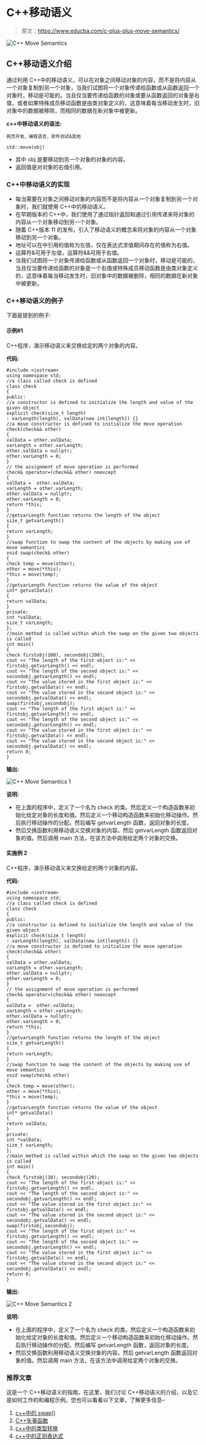 # C++移动语义

> 原文：<https://www.educba.com/c-plus-plus-move-semantics/>

![C++ Move Semantics](img/58651c61f4f7899a3d3cf7516456d5f8.png)



## C++移动语义介绍

通过利用 C++中的移动语义，可以在对象之间移动对象的内容，而不是将内容从一个对象复制到另一个对象，当我们试图将一个对象传递给函数或从函数返回一个对象时，移动是可能的。当且仅当要传递给函数的对象或要从函数返回的对象是右值，或者如果特殊成员移动函数是由类对象定义的，这意味着每当移动发生时，旧对象中的数据被移除，而相同的数据在新对象中被更新。

**c++中移动语义的语法:**

<small>网页开发、编程语言、软件测试&其他</small>

```
std::move(obj)
```

*   其中 obj 是要移动到另一个对象的对象的内容。
*   返回值是对对象的右值引用。

### C++中移动语义的实现

*   每当需要在对象之间移动对象的内容而不是将内容从一个对象复制到另一个对象时，我们就使用 C++中的移动语义。
*   在早期版本的 C++中，我们使用了通过指针返回和通过引用传递来将对象的内容从一个对象移动到另一个对象。
*   随着 C++版本 11 的发布，引入了移动语义的概念来将对象的内容从一个对象移动到另一个对象。
*   地址可以在中引用的值称为左值，仅在表达式求值期间存在的值称为右值。
*   运算符&可用于左值，运算符&&可用于右值。
*   当我们试图将一个对象传递给函数或从函数返回一个对象时，移动是可能的，当且仅当要传递给函数的对象是一个右值或特殊成员移动函数是由类对象定义的，这意味着每当移动发生时，旧对象中的数据被删除，相同的数据在新对象中被更新。

### C++移动语义的例子

下面是提到的例子:

#### 示例#1

C++程序，演示移动语义来交换给定的两个对象的内容。

**代码:**

```
#include <iostream>
using namespace std;
//a class called check is defined
class check
{
public:
//a constructor is defined to initialize the length and value of the given object
explicit check(size_t length)
: varLength(length), valData(new int[length]) {}
//a move constructor is defined to initialize the move operation
check(check&& other)
{
valData = other.valData;
varLength = other.varLength;
other.valData = nullptr;
other.varLength = 0;
}
// the assignment of move operation is performed
check& operator=(check&& other) noexcept
{
valData =  other.valData;
varLength = other.varLength;
other.valData = nullptr;
other.varLength = 0;
return *this;
}
//getvarLength function returns the length of the object
size_t getvarLength()
{
return varLength;
}
//swap function to swap the content of the objects by making use of move semantics
void swap(check& other)
{
check temp = move(other);
other = move(*this);
*this = move(temp);
}
//getvarLength function returns the value of the object
int* getvalData()
{
return valData;
}
private:
int *valData;
size_t varLength;
};
//main method is called within which the swap on the given two objects is called
int main()
{
check firstobj(100), secondobj(200);
cout << "The length of the first object is:" << firstobj.getvarLength() << endl;
cout << "The length of the second object is:" << secondobj.getvarLength() << endl;
cout << "The value stored in the first object is:" << firstobj.getvalData() << endl;
cout << "The value stored in the second object is:" << secondobj.getvalData() << endl;
swap(firstobj,secondobj);
cout << "The length of the first object is:" << firstobj.getvarLength() << endl;
cout << "The length of the second object is:" << secondobj.getvarLength() << endl;
cout << "The value stored in the first object is:" << firstobj.getvalData() << endl;
cout << "The value stored in the second object is:" << secondobj.getvalData() << endl;
return 0;
}
```

**输出:**

![C++ Move Semantics 1](img/37ac39036c638ccdde0b94cf68f7d853.png)



**说明:**

*   在上面的程序中，定义了一个名为 check 的类。然后定义一个构造函数来初始化给定对象的长度和值。然后定义一个移动构造函数来初始化移动操作。然后执行移动操作的分配。然后编写 getvarLength 函数，返回对象的长度。
*   然后交换函数利用移动语义交换对象的内容。然后 getvarLength 函数返回对象的值。然后调用 main 方法，在该方法中调用给定两个对象的交换。

#### 实施例 2

C++程序，演示移动语义来交换给定的两个对象的内容。

**代码:**

```
#include <iostream>
using namespace std;
//a class called check is defined
class check
{
public:
//a constructor is defined to initialize the length and value of the given object
explicit check(size_t length)
: varLength(length), valData(new int[length]) {}
//a move constructor is defined to initialize the move operation
check(check&& other)
{
valData = other.valData;
varLength = other.varLength;
other.valData = nullptr;
other.varLength = 0;
}
// the assignment of move operation is performed
check& operator=(check&& other) noexcept
{
valData =  other.valData;
varLength = other.varLength;
other.valData = nullptr;
other.varLength = 0;
return *this;
}
//getvarLength function returns the length of the object
size_t getvarLength()
{
return varLength;
}
//swap function to swap the content of the objects by making use of move semantics
void swap(check& other)
{
check temp = move(other);
other = move(*this);
*this = move(temp);
}
//getvarLength function returns the value of the object
int* getvalData()
{
return valData;
}
private:
int *valData;
size_t varLength;
};
//main method is called within which the swap on the given two objects is called
int main()
{
check firstobj(10), secondobj(20);
cout << "The length of the first object is:" << firstobj.getvarLength() << endl;
cout << "The length of the second object is:" << secondobj.getvarLength() << endl;
cout << "The value stored in the first object is:" << firstobj.getvalData() << endl;
cout << "The value stored in the second object is:" << secondobj.getvalData() << endl;
swap(firstobj,secondobj);
cout << "The length of the first object is:" << firstobj.getvarLength() << endl;
cout << "The length of the second object is:" << secondobj.getvarLength() << endl;
cout << "The value stored in the first object is:" << firstobj.getvalData() << endl;
cout << "The value stored in the second object is:" << secondobj.getvalData() << endl;
return 0;
}
```

**输出:**

![C++ Move Semantics 2](img/ee51a57b2a3117dbf9824021c08ebcce.png)



**说明:**

*   在上面的程序中，定义了一个名为 check 的类。然后定义一个构造函数来初始化给定对象的长度和值。然后定义一个移动构造函数来初始化移动操作。然后执行移动操作的分配。然后编写 getvarLength 函数，返回对象的长度。
*   然后交换函数利用移动语义交换对象的内容。然后 getvarLength 函数返回对象的值。然后调用 main 方法，在该方法中调用给定两个对象的交换。

### 推荐文章

这是一个 C++移动语义的指南。在这里，我们讨论 C++移动语义的介绍，以及它是如何工作的和编程示例。您也可以看看以下文章，了解更多信息–

1.  [c++中的 swap()](https://www.educba.com/swap-in-c-plus-plus/)
2.  [C++矢量函数](https://www.educba.com/c-plus-plus-vector-functions/)
3.  [c++中的类型转换](https://www.educba.com/type-casting-in-c-plus-plus/)
4.  [c++中的正则表达式](https://www.educba.com/regular-expressions-in-c-plus-plus/)





